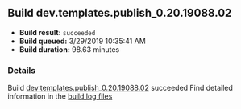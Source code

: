 ## Build dev.templates.publish_0.20.19088.02
- **Build result:** `succeeded`
- **Build queued:** 3/29/2019 10:35:41 AM
- **Build duration:** 98.63 minutes
### Details
Build [dev.templates.publish_0.20.19088.02](https://winappstudio.visualstudio.com/web/build.aspx?pcguid=a4ef43be-68ce-4195-a619-079b4d9834c2&builduri=vstfs%3a%2f%2f%2fBuild%2fBuild%2f27413) succeeded
Find detailed information in the [build log files](https://uwpctdiags.blob.core.windows.net/buildlogs/dev.templates.publish_0.20.19088.02_logs.zip)
